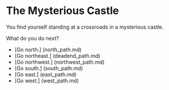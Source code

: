 # The Mysterious Castle
You find yourself standing at a crossroads in a mysterious castle.

What do you do next?

- [Go north.] (north_path.md)
- [Go northeast.] (deadend_path.md)
- [Go northwest.] (northwest_path.md)
- [Go south.] (south_path.md)
- [Go east.] (east_path.md)
- [Go west.] (west_path.md)